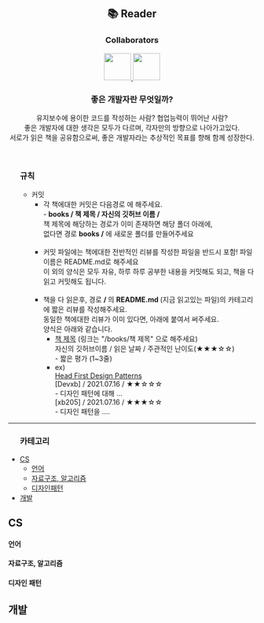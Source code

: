 <header>
<div align = "center">
<h2> 📚 Reader </h2>
<h3> Collaborators </h3>
<div id = "collaborator">
<!-- 양식 -->
<!-- 
<a href = "깃허브 링크"> 
<img src = "사진 링크" width = "55" height = "55" />
</a>
-->
<!-- Contributors 설정 -->
<a href = "https://github.com/devxb"> 
<img src = "https://avatars.githubusercontent.com/u/62425964?v=4" width = "55" height = "55"/>
</a><a href = "https://github.com/small-j"> 
<img src = "https://avatars.githubusercontent.com/u/44703262?v=4" width = "55" height = "55"/>
</a>
<!-- END : Contributors 설정 -->
<!-- repo 설명 -->
</div>
<h3>좋은 개발자란 무엇일까?</h3> 
<p> 
유지보수에 용이한 코드를 작성하는 사람? 협업능력이 뛰어난 사람?
<br>좋은 개발자에 대한 생각은 모두가 다르며, 각자만의 방향으로 나아가고있다.  
<br> 서로가 읽은 책을 공유함으로써, 좋은 개발자라는 추상적인 목표를 향해 함께 성장한다.
</p>
</div>
<!-- END : repo 설명 -->
</header>

<rule>
<ul> 
		<h3> 규칙 </h3>
		<ul>
			<li>
				커밋
				<ul>
					<li>
					각 책에대한 커밋은 다음경로 에 해주세요.<br>
					- <b>books / 책 제목 / 자신의 깃허브 이름 /</b> <br>
					책 제목에 해당하는 경로가 이미 존재하면 해당 폴더 아래에, <br> 없다면 경로 <b>books /</b> 에 새로운 폴더를 만들어주세요
					</li>
					<br>
					<li>
					커밋 파일에는 책에대한 전반적인 리뷰를 작성한 파일을 반드시 포함!  파일이름은 README.md로 해주세요 <br> 이 외의 양식은 모두 자유, 하루 하루 공부한 내용을 커밋해도 되고, 책을 다 읽고 커밋해도 됩니다.
 					</li>
 					<br>
 					<li>
 					책을 다 읽은후, 경로 <b> / </b>의 <b> README.md </b> (지금 읽고있는 파일)의 카테고리에 짧은 리뷰를 작성해주세요. 
 					<br> 동일한 책에대한 리뷰가 이미 있다면, 아래에 붙여서 써주세요.
 					<br> 양식은 아래와 같습니다.
	 					<ul>
		 					<li>
		 					<a href = "/">책 제목</a> (링크는 "/books/책 제목" 으로 해주세요)
			 				<br> 자신의 깃허브이름 / 읽은 날짜 / 주관적인 난이도(★★★☆☆)
			 				<br> - 짧은 평가 (1~3줄)
		 					</li>
		 					<li>
		 					ex) 
		 					<br> <a href = "/books/Head First Design Patterns">Head First Design Patterns</a>
		 					<br> [Devxb] / 2021.07.16 / ★★☆☆☆
		 					<br> - 디자인 패턴에 대해 ... 
		 					<br> [xb205] / 2021.07.16 / ★★★☆☆
		 					<br> - 디자인 패턴을 ....
		 					</li>
	 					</ul>
 					</li>
				</ul>
			</li>
		</ul>
	</ul>
</rule>
<hr>
<body>

<div align = "left">
<ul>
<h3> 카테고리 </h3>
<!-- 추가되는 책의 양과 분야에 따라 더 세분화할 예정-->
<li>
<a href = "#CS"> CS </a>
<ul>
<li>
<a href = "#Language"> 언어 </a>
</li>
<li>
<a href = "#Algorithm"> 자료구조, 알고리즘 </a>
</li>
<li>
<a href = "#Design"> 디자인패턴 </a>
</li>
</ul>
</li>
<li>
<a href = "#Dev"> 개발 </a>
</li>
</ul>
</div>
<a name = "#CS"></a> <h2> CS </h2>

<a name = "#Language"></a> <h4> 언어 </h4>

<a name = "#Algorithm"></a> <h4> 자료구조, 알고리즘 </h4>

<a name = "#DesignPatterns"></a> <h4> 디자인 패턴 </h4>

<a name = "#Dev"></a> <h2> 개발 </h2> 

</body>
<tail>

</tail>
